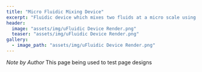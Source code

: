 ```yaml
---
title: "Micro Fluidic Mixing Device"
excerpt: "Fluidic device which mixes two fluids at a micro scale using homogeneous mixing."
header:
  image: "assets/img/uFluidic Device Render.png"
  teaser: "assets/img/uFluidic Device Render.png"
gallery:
  - image_path: "assets/img/uFluidic Device Render.png"
---
```


*Note by Author* This page being used to test page designs
